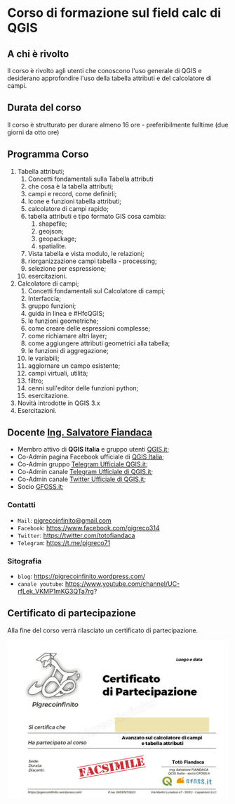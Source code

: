 # Corso di formazione sul field calc di QGIS

## A chi è rivolto

Il corso è rivolto agli utenti che conoscono l'uso generale di QGIS e desiderano approfondire l'uso della tabella attributi e del calcolatore di campi.

## Durata del corso

Il corso è strutturato per durare almeno 16 ore - preferibilmente fulltime (due giorni da otto ore)

## Programma Corso

1. Tabella attributi;
   1. Concetti fondamentali sulla Tabella attributi
   2. che cosa è la tabella attributi;
   3. campi e record, come definirli;
   4. Icone e funzioni tabella attributi;
   5. calcolatore di campi rapido;
   6. tabella attributi e tipo formato GIS cosa cambia:
      1. shapefile;
      2. geojson;
      3. geopackage;
      4. spatialite.
   7. Vista tabella e vista modulo, le relazioni;
   8. riorganizzazione campi tabella - processing;
   9. selezione per espressione;
   10. esercitazioni.
2. Calcolatore di campi;
   1. Concetti fondamentali sul Calcolatore di campi;
   2. Interfaccia;
   3. gruppo funzioni;
   4. guida in linea e #HfcQGIS;
   5. le funzioni geometriche;
   6. come creare delle espressioni complesse;
   7. come richiamare altri layer;
   8. come aggiungere attributi geometrici alla tabella;
   9. le funzioni di aggregazione;
   10. le variabili;
   11. aggiornare un campo esistente;
   12. campi virtuali, utilità;
   13. filtro;
   14. cenni sull'editor delle funzioni python;
   15. esercitazione.
3.  Novità introdotte in QGIS 3.x
4.  Esercitazioni.

## Docente [Ing. Salvatore Fiandaca](http://hfcqgis.opendatasicilia.it/it/latest/autore.html)

- Membro attivo di **QGIS Italia** e gruppo utenti [QGIS.it](http://qgis.it/);
- Co-Admin pagina Facebook ufficiale di [QGIS Italia](https://www.facebook.com/qgis.it/);
- Co-Admin gruppo [Telegram Ufficiale QGIS.it](https://t.me/qgis_it);
- Co-Admin canale [Telegram Ufficiale di QGIS.it](https://t.me/qgisitalia);
- Co-Admin canale [Twitter Ufficiale di QGIS.it](https://twitter.com/qgisitalia);
- Socio [GFOSS.it](http://gfoss.it/);

### Contatti

- `Mail`: pigrecoinfinito@gmail.com
- `Facebook`: https://www.facebook.com/pigreco314
- `Twitter`: https://twitter.com/totofiandaca
- `Telegram`: https://t.me/pigreco71

### Sitografia

- `blog`: https://pigrecoinfinito.wordpress.com/
- `canale youtube`: https://www.youtube.com/channel/UC-rfLek_VKMP1mKG3QTa7rg?


  
## Certificato di partecipazione

Alla fine del corso verrà rilasciato un certificato di partecipazione.

![screen](./certificato_bozza2.png)
